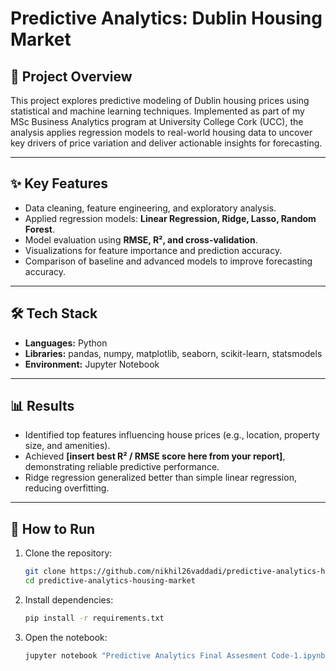 # Predictive Analytics: Dublin Housing Market  

## 📌 Project Overview  
This project explores predictive modeling of Dublin housing prices using statistical and machine learning techniques. Implemented as part of my MSc Business Analytics program at University College Cork (UCC), the analysis applies regression models to real-world housing data to uncover key drivers of price variation and deliver actionable insights for forecasting.  

---

## ✨ Key Features  
- Data cleaning, feature engineering, and exploratory analysis.  
- Applied regression models: **Linear Regression, Ridge, Lasso, Random Forest**.  
- Model evaluation using **RMSE, R², and cross-validation**.  
- Visualizations for feature importance and prediction accuracy.  
- Comparison of baseline and advanced models to improve forecasting accuracy.  

---

## 🛠 Tech Stack  
- **Languages:** Python  
- **Libraries:** pandas, numpy, matplotlib, seaborn, scikit-learn, statsmodels  
- **Environment:** Jupyter Notebook  

---

## 📊 Results  
- Identified top features influencing house prices (e.g., location, property size, and amenities).  
- Achieved **[insert best R² / RMSE score here from your report]**, demonstrating reliable predictive performance.  
- Ridge regression generalized better than simple linear regression, reducing overfitting.  

---

## 🚀 How to Run  
1. Clone the repository:  
   ```bash
   git clone https://github.com/nikhil26vaddadi/predictive-analytics-housing-market.git
   cd predictive-analytics-housing-market
2. Install dependencies:
   ```bash
   pip install -r requirements.txt
3. Open the notebook:
   ```bash
   jupyter notebook "Predictive Analytics Final Assesment Code-1.ipynb"
